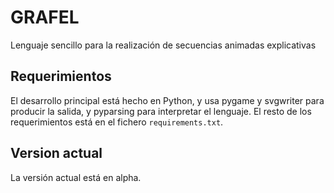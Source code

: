 # GRAFEL #

Lenguaje sencillo para la realización de 
secuencias animadas explicativas

## Requerimientos

El desarrollo principal está hecho en Python, y usa pygame y svgwriter para producir 
la salida, y pyparsing para interpretar el lenguaje. El resto de los requerimientos está en el fichero `requirements.txt`.

## Version actual

La versión actual está en alpha.